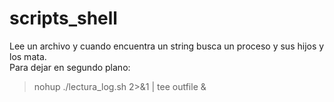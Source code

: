 # scripts_shell
Lee un archivo y cuando encuentra un string busca un proceso y sus hijos y los mata.<br>
Para dejar en segundo plano:<br>
>nohup ./lectura_log.sh 2>&1 | tee outfile &
